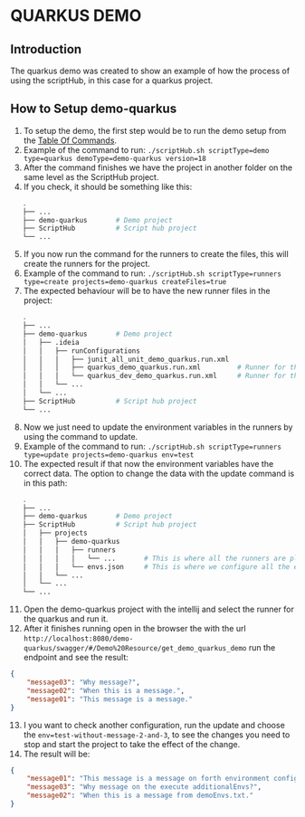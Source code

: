 # **QUARKUS DEMO**

## **Introduction**
The quarkus demo was created to show an example of how the process of using the scriptHub, in this case for a quarkus project.

## **How to Setup demo-quarkus**

1. To setup the demo, the first step would be to run the demo setup from the [Table Of Commands](../README.md#table-of-commands).
2. Example of the command to run: `./scriptHub.sh scriptType=demo type=quarkus demoType=demo-quarkus version=18`
3. After the command finishes we have the project in another folder on the same level as the ScriptHub project.
4. If you check, it should be something like this:

```bash
   .
   ├── ...
   ├── demo-quarkus       # Demo project
   ├── ScriptHub          # Script hub project
   └── ...
```

5. If you now run the command for the runners to create the files, this will create the runners for the project.
6. Example of the command to run: `./scriptHub.sh scriptType=runners type=create projects=demo-quarkus createFiles=true`
7. The expected behaviour will be to have the new runner files in the project:

```bash
   .
   ├── ...
   ├── demo-quarkus       # Demo project
   │   ├── .ideia
   │   │   ├── runConfigurations
   │   │   │   ├── junit_all_unit_demo_quarkus.run.xml
   │   │   │   ├── quarkus_demo_quarkus.run.xml         # Runner for the intellij ultimate
   │   │   │   └── quarkus_dev_demo_quarkus.run.xml     # Runner for the intellij community
   │   │   └── ...
   │   └── ...
   ├── ScriptHub          # Script hub project
   └── ...
```

8. Now we just need to update the environment variables in the runners by using the command to update.
9. Example of the command to run: `./scriptHub.sh scriptType=runners type=update projects=demo-quarkus env=test`
10. The expected result if that now the environment variables have the correct data. The option to change the data with
    the update command is in this path:

```bash
   .
   ├── ...
   ├── demo-quarkus       # Demo project
   ├── ScriptHub          # Script hub project
   │   ├── projects
   │   │   ├── demo-quarkus
   │   │   │   ├── runners
   │   │   │   │   └── ...       # This is where all the runners are placed for the project
   │   │   │   └── envs.json     # This is where we configure all the environment variables
   │   │   └── ...
   │   └── ...
   └── ...
```

11. Open the demo-quarkus project with the intellij and select the runner for the quarkus and run it.
12. After it finishes running open in the browser the with the url
    `http://localhost:8080/demo-quarkus/swagger/#/Demo%20Resource/get_demo_quarkus_demo` run the endpoint and see the
    result:

```json
{
    "message03": "Why message?",
    "message02": "When this is a message.",
    "message01": "This message is a message."
}
```

13. I you want to check another configuration, run the update and choose the `env=test-without-message-2-and-3`, to see the changes
    you need to stop and start the project to take the effect of the change.
14. The result will be:

```json
{
    "message01": "This message is a message on forth environment config.",
    "message03": "Why message on the execute additionalEnvs?",
    "message02": "When this is a message from demoEnvs.txt."
}
```